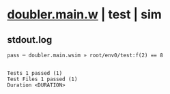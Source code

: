 # [doubler.main.w](../../../../../examples/tests/valid/doubler.main.w) | test | sim

## stdout.log
```log
pass ─ doubler.main.wsim » root/env0/test:f(2) == 8
 
 
Tests 1 passed (1)
Test Files 1 passed (1)
Duration <DURATION>
```

